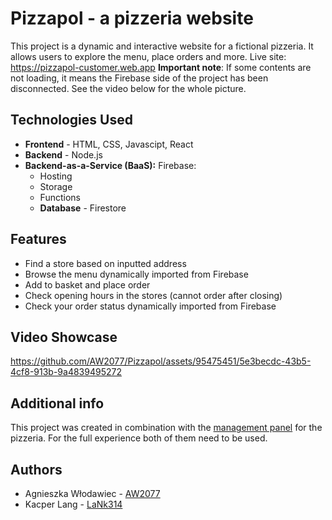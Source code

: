 # Pizzapol - a pizzeria website
This project is a dynamic and interactive website for a fictional pizzeria. It allows users to explore the menu, place orders and more.
Live site: https://pizzapol-customer.web.app **Important note**: If some contents are not loading, it means the Firebase side of the project has been disconnected. See the video below for the whole picture.

## Technologies Used
* **Frontend** - HTML, CSS, Javascipt, React
* **Backend** - Node.js
* **Backend-as-a-Service (BaaS):** Firebase:
    * Hosting
    * Storage
    * Functions
    * **Database** - Firestore
 
## Features
* Find a store based on inputted address
* Browse the menu dynamically imported from Firebase
* Add to basket and place order
* Check opening hours in the stores (cannot order after closing)
* Check your order status dynamically imported from Firebase
 
## Video Showcase

https://github.com/AW2077/Pizzapol/assets/95475451/5e3becdc-43b5-4cf8-913b-9a4839495272

## Additional info
This project was created in combination with the [management panel](https://github.com/AW2077/pizzapol-staff) for the pizzeria. For the full experience both of them need to be used.


## Authors

* Agnieszka Włodawiec - [AW2077](https://github.com/AW2077)
* Kacper Lang - [LaNk314](https://github.com/LaNk314)
